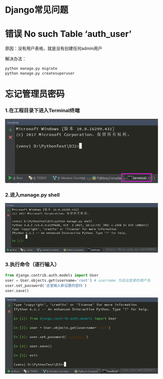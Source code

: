 # Django常见问题

# 错误 No such Table ‘auth_user’

原因：没有用户表格，就是没有创建任何admin用户

解决办法：

```shell
python manage.py migrate
python manage.py createsuperuser
```

# 忘记管理员密码

### 1.在工程目录下进入Terminal终端

![img](../../_ImageAssets/70-20220418164006654.png)

### 2.进入manage.py shell

![img](../../_ImageAssets/70-20220418164006510.png)

### 3.执行命令（逐行输入）

```python
from django.contrib.auth.models import User 
user = User.objects.get(username='root') # username 为后台登录的用户名
user.set_password('这里输入新设置的密码') 
user.save()
```

![img](../../_ImageAssets/70.png)